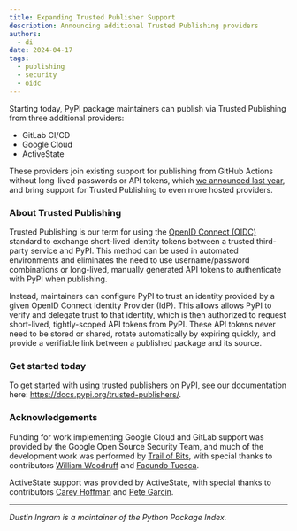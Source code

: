 ```yaml
---
title: Expanding Trusted Publisher Support
description: Announcing additional Trusted Publishing providers
authors:
  - di
date: 2024-04-17
tags:
  - publishing
  - security
  - oidc
---
```


Starting today, PyPI package maintainers can publish via Trusted Publishing
from three additional providers:

 * GitLab CI/CD
 * Google Cloud
 * ActiveState

These providers join existing support for publishing from GitHub Actions without
long-lived passwords or API tokens, which [we announced last year], and bring
support for Trusted Publishing to even more hosted providers.

<!-- more -->

### About Trusted Publishing

Trusted Publishing is our term for using the [OpenID Connect (OIDC)] standard
to exchange short-lived identity tokens between a trusted third-party service
and PyPI. This method can be used in automated environments and eliminates the
need to use username/password combinations or long-lived, manually generated
API tokens to authenticate with PyPI when publishing.

Instead, maintainers can configure PyPI to trust an identity provided by a
given OpenID Connect Identity Provider (IdP). This allows allows PyPI to verify
and delegate trust to that identity, which is then authorized to request
short-lived, tightly-scoped API tokens from PyPI. These API tokens never need
to be stored or shared, rotate automatically by expiring quickly, and provide a
verifiable link between a published package and its source.

### Get started today

To get started with using trusted publishers on PyPI, see our documentation
here: <https://docs.pypi.org/trusted-publishers/>.

### Acknowledgements

Funding for work implementing Google Cloud and GitLab support was provided by
the Google Open Source Security Team, and much of the development work was
performed by [Trail of Bits], with special thanks to contributors [William
Woodruff] and [Facundo Tuesca].

ActiveState support was provided by ActiveState, with special thanks to
contributors [Carey Hoffman] and [Pete Garcin].

---

_Dustin Ingram is a maintainer of the Python Package Index._

[we announced last year]: 2023-04-20-introducing-trusted-publishers.md
[William Woodruff]: https://github.com/woodruffw
[Facundo Tuesca]: https://github.com/facutuesca
[Carey Hoffman]: https://github.com/th3coop
[Pete Garcin]: https://github.com/rawktron
[OpenID Connect (OIDC)]: https://openid.net/connect/
[Trail of Bits]: https://www.trailofbits.com/
